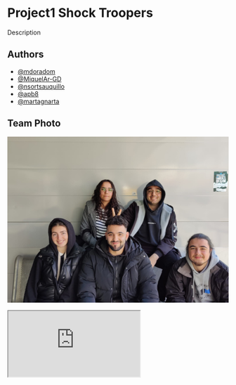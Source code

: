 # Project1 Shock Troopers

Description

## Authors

- [@mdoradom](https://www.github.com/mdoradom)
- [@MiquelAr-GD](https://www.github.com/MiquelAr-GD)
- [@nsortsauquillo](https://www.github.com/nsortsauquillo)
- [@apb8](https://www.github.com/apb8)
- [@martagnarta](https://www.github.com/martagnarta)

## Team Photo

![](img/teamphoto.jpeg)

<iframe src="https://www.youtube.com/watch?v=dQw4w9WgXcQ"></iframe>
